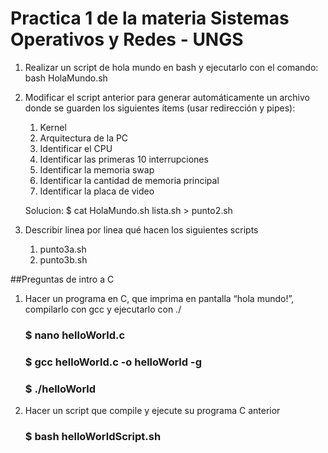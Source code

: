 # Practica 1 de la materia Sistemas Operativos y Redes - UNGS
1. Realizar un script de hola mundo en bash y ejecutarlo con el comando: 
	bash HolaMundo.sh

2. Modificar el script anterior para generar automáticamente un archivo donde se guarden los siguientes ítems (usar redirección y pipes):
	1. Kernel 
	2. Arquitectura de la PC 
	3. Identificar el CPU 
	4. Identificar las primeras  10 interrupciones 
	5. Identificar la memoria swap 
	6. Identificar la cantidad de memoria principal 
	7. Identificar la placa de video 

	Solucion: $ cat HolaMundo.sh lista.sh > punto2.sh

3. Describir linea por linea qué hacen los siguientes scripts
	1. punto3a.sh
	2. punto3b.sh
	
##Preguntas de intro a C
1. Hacer un programa en C, que imprima en pantalla “hola mundo!”, compilarlo con gcc y ejecutarlo con ./
	### $ nano helloWorld.c
	### $ gcc helloWorld.c -o helloWorld -g
	### $ ./helloWorld
	
2. Hacer un script que compile y ejecute su programa C anterior
	### $ bash helloWorldScript.sh
